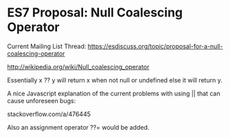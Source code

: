 # ES7 Proposal: Null Coalescing Operator

Current Mailing List Thread: https://esdiscuss.org/topic/proposal-for-a-null-coalescing-operator

http://wikipedia.org/wiki/Null_coalescing_operator

Essentially x ?? y will return x when not null or undefined else it will return y.

A nice Javascript explanation of the current problems with using || that can cause unforeseen bugs:

stackoverflow.com/a/476445

Also an assignment operator ??= would be added.
